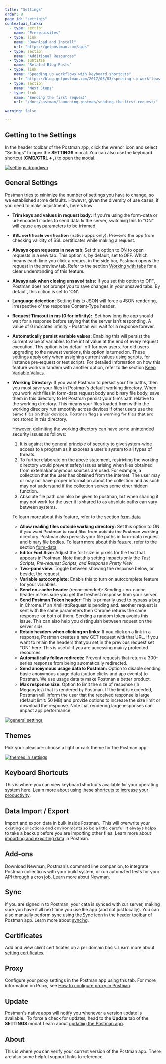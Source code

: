 ```yaml
---
title: "Settings"
order: 8
page_id: "settings"
contextual_links:
  - type: section
    name: "Prerequisites"
  - type: link
    name: "Download and Install"
    url: "https://getpostman.com/apps"
  - type: section
    name: "Additional Resources"
  - type: subtitle
    name: "Related Blog Posts"
  - type: link
    name: "Speeding up workflows with keyboard shortcuts"
    url: "https://blog.getpostman.com/2017/05/03/speeding-up-workflows-with-keyboard-shortcuts/?_ga=2.233131480.754547870.1571851340-1454169035.1570491567"
  - type: section
    name: "Next Steps"
  - type: link
    name: "Sending the first request"
    url: "/docs/postman/launching-postman/sending-the-first-request/"

warning: false

---
```


## Getting to the Settings

In the header toolbar of the Postman app, click the wrench icon and select "Settings" to open the **SETTINGS** modal. You can also use the keyboard shortcut (**CMD/CTRL + ,**) to open the modal.

[![settings dropdown](https://assets.postman.com/postman-docs/WS-settings.png)](https://assets.postman.com/postman-docs/WS-settings.png)

## General Settings

Postman tries to minimize the number of settings you have to change, so we established some defaults. However, given the diversity of use cases, if you need to make adjustments, here's how:

* **Trim keys and values in request body:** If you’re using the form-data or url-encoded modes to send data to the server, switching this to "ON" will cause any parameters to be trimmed.
* **SSL certificate verification** (native apps only): Prevents the app from checking validity of SSL certificates while making a request.
* **Always open requests in new tab:** Set this option to ON to open requests in a new tab. This option is, by default, set to OFF. Which means each time you click a request in the side bar, Postman opens the request in the preview tab. Refer to the section [Working with tabs](/docs/postman/sending-api-requests/working-with-tabs/) for a clear understanding of this feature.
* **Always ask when closing unsaved tabs:** If you set this option to OFF, Postman does not prompt you to save changes in your unsaved tabs. By default, this option is set to 'ON'.  
* **Language detection:** Setting this to JSON will force a JSON rendering, irrespective of the response Content-Type header.
* **Request Timeout in ms (0 for infinity):**  Set how long the app should wait for a response before saying that the server isn’t responding. A value of 0 indicates infinity - Postman will wait for a response forever.
* **Automatically persist variable values:** Enabling this will persist the current value of variables to the initial value at the end of every request execution. This option is by default off for new users. For old users upgrading to the newest versions, this option is turned on. These settings apply only when assigning current values using scripts, for instance pre-request or test scripts. For detailed information on how this feature works in tandem with another option, refer to the section [Keep Variable Values](/docs/postman/collection-runs/using-environments-in-collection-runs/#configuring-the-collection-runner).
* **Working Directory:** If you want Postman to persist your file paths, then you must save your files in Postman's default working directory. When you work with files in form-data request body and binary file body, save them in this directory to let Postman persist your file's path relative to the working directory. This means your files loaded from within the working directory run smoothly across devices if other users use the same files on their devices. Postman flags a warning for files that are not stored in this directory.

  However, delimiting the working directory can have some unintended security issues as follows:
   1. It is against the general principle of security to give system-wide access to a program as it exposes a user's system to all types of threats.
   1. To further elaborate on the above statement, restricting the working directory would prevent safety issues arising when files obtained from external/anonymous sources are used. For example, a collection that the user has obtained from the internet. The user may or may not have proper information about the collection and as such may not understand if the collection serves some other hidden function.
   1. Absolute file path can also be given to postman, but when sharing it may not work for the user it is shared to as absolute paths can vary between systems.

   To learn more about this feature, refer to the section [form-data](/docs/postman/sending-api-requests/requests/#form-data)
    * **Allow reading files outside working directory:** Set this option to ON if you want Postman to read files from outside the Postman working directory. Postman also persists your file paths in form-data request and binary file bodies. To learn more about this feature, refer to the section [form-data](/docs/postman/sending-api-requests/requests/#form-data).
    * **Editor Font Size:** Adjust the font size in pixels for the text that appears in Postman. Note that this setting impacts only the *Test Scripts, Pre-request Scripts, and Response Pretty View*
    * **Two-pane view**: Toggle between showing the response below, or beside, the request.
    * **Variable autocomplete:** Enable this to turn on autocomplete feature for your variables.
    * **Send no-cache header** (recommended): Sending a no-cache header makes sure you get the freshest response from your server.
    * **Send Postman Token header:** This is primarily used to bypass a bug in Chrome. If an XmlHttpRequest is pending and. another request is sent with the same parameters then Chrome returns the same response for both of them. Sending a random token avoids this issue. This can also help you distinguish between request on the server side.
    * **Retain headers when clicking on links:** If you click on a link in a response, Postman creates a new GET request with that URL. If you want to retain the headers that you set in the previous request set "ON" here. This is useful if you are accessing mainly protected resources.
    * **Automatically follow redirects:** Prevent requests that return a 300-series response from being automatically redirected.
    * **Send anonymous usage data to Postman:** Option to disable sending basic anonymous usage data (button clicks and app events) to Postman. We use usage data to make Postman a better product.
    * **Max response size:** Option to limit the size of response (in Megabytes) that is rendered by Postman. If the limit is exceeded,
   Postman will inform the user that the received response is large (default limit: 50 MB) and provide options to increase the size limit or download the response. Note that rendering large responses can impact app performance.

[![general settings](https://assets.postman.com/postman-docs/Settings-Apr2019.png)](https://assets.postman.com/postman-docs/Settings_Apr2019.png)

## Themes

Pick your pleasure: choose a light or dark theme for the Postman app.

[![themes in settings](https://assets.postman.com/postman-docs/WS-themes-settings.png)](https://assets.postman.com/postman-docs/WS-themes-settings.png)

## Keyboard Shortcuts

This is where you can view keyboard shortcuts available for your operating system here. Learn more about using these [shortcuts to increase your productivity](/docs/postman/launching-postman/navigating-postman/#keyboard-shortcuts).

## Data Import / Export

Import and export data in bulk inside Postman.  This will overwrite your existing collections and environments so be a little careful. It always helps to take a backup before you are importing other files. Learn more about [importing and exporting data](/docs/postman/collections/data-formats/) in Postman.

## Add-ons

Download Newman, Postman's command line companion, to integrate Postman collections with your build system, or run automated tests for your API through a cron job. Learn more about [Newman](/docs/postman/collection-runs/command-line-integration-with-newman/).

## Sync

If you are signed in to Postman, your data is synced with our server, making sure you have it all next time you use the app (and not just locally). You can also manually perform sync using the Sync icon in the header toolbar of Postman app. Learn more about [syncing](/docs/postman/launching-postman/syncing/).

## Certificates

Add and view client certificates on a per domain basis. Learn more about [setting certificates](/docs/postman/sending-api-requests/certificates/).

## Proxy

Configure your proxy settings in the Postman app using this tab. For more information on Proxy, see [How to configure proxy in Postman](/docs/postman/sending-api-requests/proxy/).

## Update

Postman's native apps will notify you whenever a version update is available.  To force a check for updates, head to the **Update** tab of the **SETTINGS** modal. Learn about [updating the Postman app](/docs/postman/launching-postman/installation-and-updates/#updating-postman).

## About

This is where you can verify your current version of the Postman app. There are also some helpful support links to reference.
